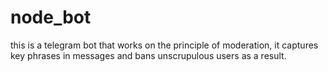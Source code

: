 # node_bot
this is a telegram bot that works on the principle of moderation, it captures key phrases in messages and bans unscrupulous users as a result.
